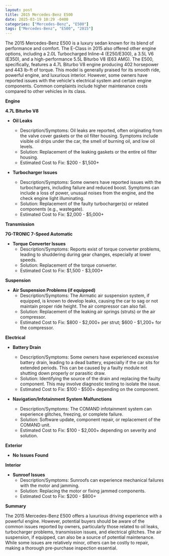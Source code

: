 ```yaml
---
layout: post
title: 2015 Mercedes-Benz E500
date: 2025-03-19 10:29 -0400
categories: ["Mercedes-Benz", "E500"]
tags: ["Mercedes-Benz", "E500", "2015"]
---
```

The 2015 Mercedes-Benz E500 is a luxury sedan known for its blend of performance and comfort. The E-Class in 2015 also offered other engine options, including a 2.0L Turbocharged Inline-4 (E250/E300), a 3.5L V6 (E350), and a high-performance 5.5L Biturbo V8 (E63 AMG). The E500, specifically, features a 4.7L Biturbo V8 engine producing 402 horsepower and 443 lb-ft of torque. This model is generally praised for its smooth ride, powerful engine, and luxurious interior. However, some owners have reported issues with the vehicle's electrical system and certain engine components. Common complaints include higher maintenance costs compared to other vehicles in its class.

**Engine**

**4.7L Biturbo V8**

*   **Oil Leaks**
    *   Description/Symptoms: Oil leaks are reported, often originating from the valve cover gaskets or the oil filter housing. Symptoms include visible oil drips under the car, the smell of burning oil, and low oil levels.
    *   Solution: Replacement of the leaking gaskets or the entire oil filter housing.
    *   Estimated Cost to Fix: $200 - $1,500+

*   **Turbocharger Issues**
    *   Description/Symptoms: Some owners have reported issues with the turbochargers, including failure and reduced boost. Symptoms can include a loss of power, unusual noises from the engine, and the check engine light illuminating.
    *   Solution: Replacement of the faulty turbocharger(s) or related components (e.g., wastegate).
    *   Estimated Cost to Fix: $2,000 - $5,000+

**Transmission**

**7G-TRONIC 7-Speed Automatic**

*   **Torque Converter Issues**
    *   Description/Symptoms: Reports exist of torque converter problems, leading to shuddering during gear changes, especially at lower speeds.
    *   Solution: Replacement of the torque converter.
    *   Estimated Cost to Fix: $1,500 - $3,000+

**Suspension**

*   **Air Suspension Problems (if equipped)**
    *   Description/Symptoms: The Airmatic air suspension system, if equipped, is known to develop leaks, causing the car to sag or not maintain proper ride height. The air compressor can also fail.
    *   Solution: Replacement of the leaking air springs (struts) or the air compressor.
    *   Estimated Cost to Fix: $800 - $2,000+ per strut; $600 - $1,200+ for the compressor.

**Electrical**

*   **Battery Drain**
    *   Description/Symptoms: Some owners have experienced excessive battery drain, leading to a dead battery, especially if the car sits for extended periods. This can be caused by a faulty module not shutting down properly or parasitic draw.
    *   Solution: Identifying the source of the drain and replacing the faulty component. This may involve diagnostic testing to isolate the issue.
    *   Estimated Cost to Fix: $100 - $500+ depending on the component.

*   **Navigation/Infotainment System Malfunctions**
    *   Description/Symptoms: The COMAND infotainment system can experience glitches, freezing, or complete failure.
    *   Solution: Software update, component repair, or replacement of the COMAND unit.
    *   Estimated Cost to Fix: $100 - $2,000+ depending on severity and solution.

**Exterior**

*   **No Issues Found**

**Interior**

*   **Sunroof Issues**
    * Description/Symptoms: Sunroofs can experience mechanical failures with the motor and jamming.
    * Solution: Replacing the motor or fixing jammed components.
    * Estimated Cost to Fix: $200 - $800+

**Summary**

The 2015 Mercedes-Benz E500 offers a luxurious driving experience with a powerful engine. However, potential buyers should be aware of the common issues reported by owners, particularly those related to oil leaks, turbocharger problems, transmission issues, and electrical glitches. The air suspension, if equipped, can also be a source of potential maintenance. While some issues are relatively minor, others can be costly to repair, making a thorough pre-purchase inspection essential.

